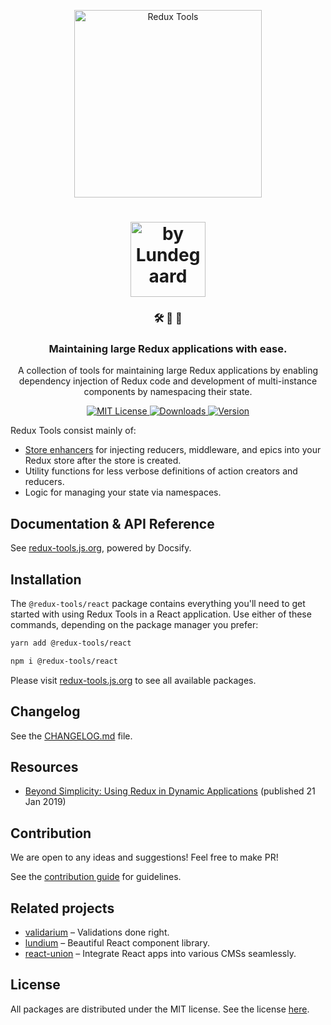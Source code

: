 <p align="center">
  <a href="https://redux-tools.js.org">
    <img alt="Redux Tools" src="https://redux-tools.js.org/_media/logo-transparent.png" width="300" />
  </a>
</p>

<h1 align="center">
  <a href="https://lundegaard.eu">
    <img alt="by Lundegaard" src="https://redux-tools.js.org/_media/by-lundegaard.png" width="120" />
  </a>
</h1>

<h3 align="center">
🛠 💪 💉
</h3>

<h3 align="center">
Maintaining large Redux applications with ease.
</h3>

<p align="center">
A collection of tools for maintaining large Redux applications by enabling dependency injection of Redux code and development of multi-instance components by namespacing their state.
</p>

<p align="center">
  <a href="https://github.com/lundegaard/redux-tools/blob/master/LICENSE">
    <img src="https://flat.badgen.net/badge/license/MIT/blue" alt="MIT License" />
  </a>

  <a href="https://npmjs.com/package/@redux-tools/reducers">
    <img src="https://flat.badgen.net/npm/dm/@redux-tools/reducers" alt="Downloads" />
  </a>

  <a href="https://npmjs.com/package/@redux-tools/reducers">
    <img src="https://flat.badgen.net/npm/v/@redux-tools/reducers" alt="Version" />
  </a>
</p>

Redux Tools consist mainly of:

- [Store enhancers](https://github.com/reduxjs/redux/blob/master/docs/Glossary.md#store-enhancer) for injecting reducers, middleware, and epics into your Redux store after the store is created.
- Utility functions for less verbose definitions of action creators and reducers.
- Logic for managing your state via namespaces.

## Documentation & API Reference

See [redux-tools.js.org](https://redux-tools.js.org/), powered by Docsify.

## Installation

The `@redux-tools/react` package contains everything you'll need to get started with using Redux Tools in a React application. Use either of these commands, depending on the package manager you prefer:

```sh
yarn add @redux-tools/react

npm i @redux-tools/react
```

Please visit [redux-tools.js.org](https://redux-tools.js.org/) to see all available packages.

## Changelog

See the [CHANGELOG.md](CHANGELOG.md) file.

## Resources

- [Beyond Simplicity: Using Redux in Dynamic Applications](https://medium.com/@wafflepie/beyond-simplicity-using-redux-in-dynamic-applications-ae9e0aea928c) (published 21 Jan 2019)

## Contribution

We are open to any ideas and suggestions! Feel free to make PR!

See the [contribution guide](https://github.com/lundegaard/redux-tools/blob/master/CONTRIBUTING.md) for guidelines.

## Related projects

- [validarium](https://github.com/lundegaard/validarium) – Validations done right.
- [lundium](https://github.com/lundegaard/lundium) – Beautiful React component library.
- [react-union](https://github.com/lundegaard/react-union) – Integrate React apps into various CMSs seamlessly.

## License

All packages are distributed under the MIT license. See the license [here](https://github.com/lundegaard/redux-tools/blob/master/LICENSE).
